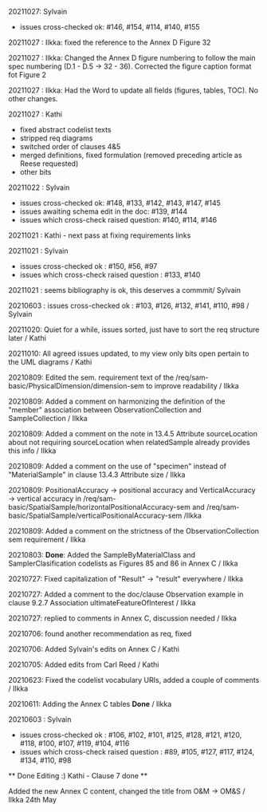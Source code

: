 20211027: Sylvain
- issues cross-checked ok: #146, #154, #114, #140, #155

20211027 : Ilkka: fixed the reference to the Annex D Figure 32


20211027 : Ilkka: Changed the Annex D figure numbering to follow the main spec numbering (D.1 - D.5 -> 32 - 36). Corrected the figure caption format fot Figure 2

20211027 : Ilkka: Had the Word to update all fields (figures, tables, TOC). No other changes. 

20211027 : Kathi 
- fixed abstract codelist texts
- stripped req diagrams
- switched order of clauses 4&5
- merged definitions, fixed formulation (removed preceding article as Reese requested)
- other bits

20211022 : Sylvain
- issues cross-checked ok: #148, #133, #142, #143, #147, #145
- issues awaiting schema edit in the doc: #139, #144
- issues which cross-check raised question: #140, #114, #146

20211021 : Kathi - next pass at fixing requirements links

20211021 : Sylvain
- issues cross-checked ok : #150, #56, #97
- issues which cross-check raised question : #133, #140

20211021 : seems bibliography is ok, this deserves a commmit/ Sylvain

20210603 : issues cross-checked ok : #103, #126, #132, #141, #110, #98 / Sylvain

20211020: Quiet for a while, issues sorted, just have to sort the req structure later / Kathi

20211010: All agreed issues updated, to my view only bits open pertain to the UML diagrams / Kathi 

20210809: Edited the sem. requirement text of the /req/sam-basic/PhysicalDimension/dimension-sem to improve readability / Ilkka

20210809: Added a comment on harmonizing the definition of the "member" association between ObservationCollection and SampleCollection / Ilkka

20210809: Added a comment on the note in 13.4.5	Attribute sourceLocation about not requiring sourceLocation when relatedSample already provides this info / Ilkka

20210809: Added a comment on the use of "specimen" instead of "MaterialSample" in clause 13.4.3 Attribute size / Ilkka

20210809: PositionalAccuracy -> positional accuracy and VerticalAccuracy -> vertical accuracy in /req/sam-basic/SpatialSample/horizontalPositionalAccuracy-sem and /req/sam-basic/SpatialSample/verticalPositionalAccuracy-sem /Ilkka

20210809: Added a comment on the strictness of the ObservationCollection sem requirement / Ilkka

20210803: **Done**: Added the SampleByMaterialClass and SamplerClasification codelists as Figures 85 and 86 in Annex C / Ilkka

20210727: Fixed capitalization of "Result" -> "result" everywhere / Ilkka

20210727: Added a comment to the doc/clause Observation example in clause 9.2.7	Association ultimateFeatureOfInterest / Ilkka

20210727: replied to comments in Annex C, discussion needed / Ilkka

20210706: found another recommendation as req, fixed

20210706: Added Sylvain's edits on Annex C / Kathi

20210705: Added edits from Carl Reed / Kathi

20210623: Fixed the codelist vocabulary URIs, added a couple of comments / Ilkka

20210611: Adding the Annex C tables **Done** / Ilkka

20210603 : Sylvain
- issues cross-checked ok : #106, #102, #101, #125, #128, #121, #120, #118, #100, #107, #119, #104, #116
- issues which cross-check raised question : #89, #105, #127, #117, #124, #134, #110, #98

** Done Editing :) Kathi - Clause 7 done  **

Added the new Annex C content, changed the title from O&M -> OM&S / Ilkka 24th May
